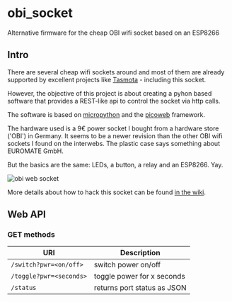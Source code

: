# obi_socket
Alternative firmware for the cheap OBI wifi socket based on an ESP8266

## Intro
There are several cheap wifi sockets around and most of them are already supported by excellent projects like [Tasmota](https://github.com/arendst/Sonoff-Tasmota) - including this socket.

However, the objective of this project is about creating a pyhon based software that provides a REST-like api to control the socket via http calls.

The software is based on [micropython](https://micropython.org/) and the [picoweb](https://github.com/pfalcon/picoweb) framework.

The hardware used is a 9€ power socket I bought from a hardware store ('OBI') in Germany. It seems to be a newer revision than the other OBI wifi sockets I found on the interwebs. The plastic case says something about EUROMATE GmbH.

But the basics are the same: LEDs, a button, a relay and an ESP8266. Yay.

![obi web socket](https://github.com/mattzzw/obi_socket/wiki/images/product.jpg)

More details about how to hack this socket can be found [in the wiki](https://github.com/mattzzw/obi_socket/wiki).

## Web API

### GET methods

| URI | Description |
|-----|-------------|
| `/switch?pwr=<on/off>` | switch power on/off |
| `/toggle?pwr=<seconds>` | toggle power for x seconds |
| `/status` | returns port status as JSON |
